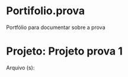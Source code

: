 # Portifolio.prova
Portfólio para documentar sobre a prova

<h1>Projeto: Projeto prova 1</h1>

Arquivo (s):
